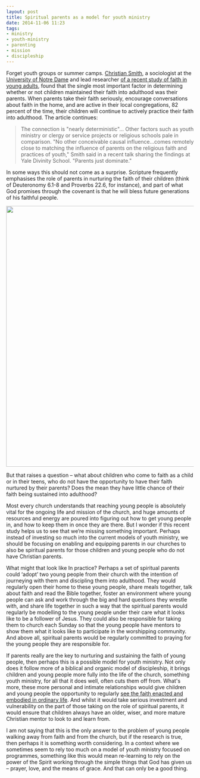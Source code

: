 ```yaml
---
layout: post
title: Spiritual parents as a model for youth ministry
date: 2014-11-06 11:23
tags:
- ministry
- youth-ministry
- parenting
- mission
- discipleship
---
```

Forget youth groups or summer camps. [Christian Smith](http://sociology.nd.edu/faculty/faculty-by-alpha/christian-smith/), a sociologist at the [University of Notre Dame](http://www.nd.edu) and lead researcher [of a recent study of faith in young adults](http://www.huffingtonpost.com/david-briggs/the-no-1-reason-teens-kee_b_6067838.html), found that the single most important factor in determining whether or not children maintained their faith into adulthood was their parents. When parents take their faith seriously, encourage conversations about faith in the home, and are active in their local congregations, 82 percent of the time, their children will continue to actively practice their faith into adulthood. The article continues:

<blockquote>
The connection is "nearly deterministic"... Other factors such as youth ministry or clergy or service projects or religious schools pale in comparison. "No other conceivable causal influence...comes remotely close to matching the influence of parents on the religious faith and practices of youth," Smith said in a recent talk sharing the findings at Yale Divinity School. "Parents just dominate."
</blockquote>

In some ways this should not come as a surprise. Scripture frequently emphasises the role of parents in nurturing the faith of their children (think of Deuteronomy 6.1-8 and Proverbs 22.6, for instance), and part of what God promises through the covenant is that he will bless future generations of his faithful people.

<div class="image-cropper"><img src="https://dl.dropboxusercontent.com/u/3897986/Jake%20Blog%20Images/mentoring.jpg" width="700"></div>

But that raises a question – what about children who come to faith as a child or in their teens, who do not have the opportunity to have their faith nurtured by their parents? Does the mean they have little chance of their faith being sustained into adulthood?

Most every church understands that reaching young people is absolutely vital for the ongoing life and mission of the church, and huge amounts of resources and energy are poured into figuring out how to get young people in, and how to keep them in once they are there. But I wonder if this recent study helps us to see that we’re missing something important. Perhaps instead of investing so much into the current models of youth ministry, we should be focusing on enabling and equipping parents in our churches to also be spiritual parents for those children and young people who do not have Christian parents.

What might that look like In practice? Perhaps a set of spiritual parents could ‘adopt’ two young people from their church with the intention of journeying with them and discipling them into adulthood. They would regularly open their home to these young people, share meals together, talk about faith and read the Bible together, foster an environment where young people can ask and work through the big and hard questions they wrestle with, and share life together in such a way that the spiritual parents would regularly be modelling to the young people under their care what it looks like to be a follower of Jesus. They could also be responsible for taking them to church each Sunday so that the young people have mentors to show them what it looks like to participate in the worshipping community. And above all, spiritual parents would be regularly committed to praying for the young people they are responsible for.

If parents really are the key to nurturing and sustaining the faith of young people, then perhaps this is a possible model for youth ministry. Not only does it follow more of a biblical and organic model of discipleship, it brings children and young people more fully into the life of the church, something youth ministry, for all that it does well, often cuts them off from. What's more, these more personal and intimate relationships would give children and young people the opportunity to regularly [see the faith enacted and embodied in ordinary life](http://blog.jakebelder.com/post/why-you-should-keep-your-children-in-church). And whilst it would take serious investment and vulnerability on the part of those taking on the role of spiritual parents, it would ensure that children always have an older, wiser, and more mature Christian mentor to look to and learn from.

I am not saying that this is the only answer to the problem of young people walking away from faith and from the church, but if the research is true, then perhaps it is something worth considering. In a context where we sometimes seem to rely too much on a model of youth ministry focused on programmes, something like this would mean re-learning to rely on the power of the Spirit working through the simple things that God has given us – prayer, love, and the means of grace. And that can only be a good thing.
